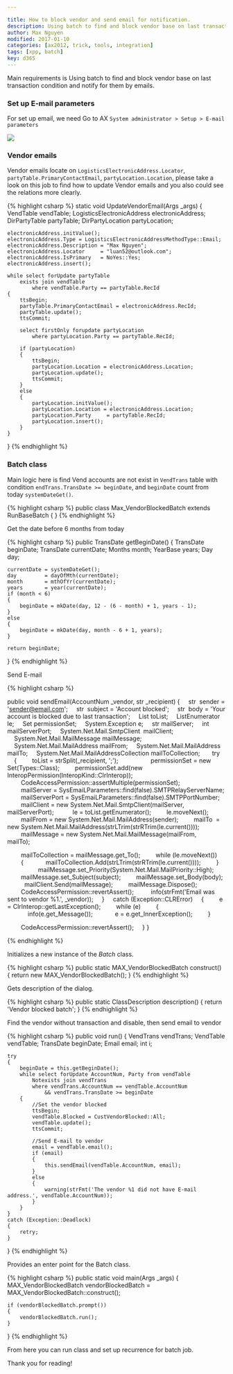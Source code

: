 ```yaml
---

title: How to block vendor and send email for notification.
description: Using batch to find and block vendor base on last transaction condition and notify for them by emails.
author: Max Nguyen
modified: 2017-01-10
categories: [ax2012, trick, tools, integration]
tags: [xpp, batch]
key: d365
---
```


Main requirements is Using batch to find and block vendor base on last transaction condition and notify for them by emails.

### Set up E-mail parameters

For set up email, we need Go to AX `System administrator > Setup > E-mail parameters`

![]({{site.url}}/assets/imagesposts/Email-parameters.png)

### Vendor emails

Vendor emails locate on `LogisticsElectronicAddress.Locator`, `partyTable.PrimaryContactEmail`, `partyLocation.Location`, please take a look on this job to find how to update Vendor emails and you also could see the relations more clearly.

{% highlight csharp %}
static void UpdateVendorEmail(Args _args)
{
    VendTable                   vendTable;
    LogisticsElectronicAddress  electronicAddress;
    DirPartyTable               partyTable;
    DirPartyLocation            partyLocation;

    electronicAddress.initValue();
    electronicAddress.Type = LogisticsElectronicAddressMethodType::Email;
    electronicAddress.Description = "Max Nguyen";
    electronicAddress.Locator     = "luan52@outlook.com";
    electronicAddress.IsPrimary   = NoYes::Yes;
    electronicAddress.insert();

    while select forUpdate partyTable
        exists join vendTable
            where vendTable.Party == partyTable.RecId
    {
        ttsBegin;
        partyTable.PrimaryContactEmail = electronicAddress.RecId;
        partyTable.update();
        ttsCommit;

        select firstOnly forupdate partyLocation
            where partyLocation.Party == partyTable.RecId;

        if (partyLocation)
        {
            ttsBegin;
            partyLocation.Location = electronicAddress.Location;
            partyLocation.update();
            ttsCommit;
        }
        else
        {
            partyLocation.initValue();
            partyLocation.Location = electronicAddress.Location;
            partyLocation.Party     = partyTable.RecId;
            partyLocation.insert();
        }
    }
}
{% endhighlight %}

### Batch class

Main logic here is find Vend accounts are not exist in `VendTrans` table with condition `endTrans.TransDate >= beginDate`, and `beginDate` count from today `systemDateGet()`.

{% highlight csharp %}
public class Max_VendorBlockedBatch extends RunBaseBatch
{
}
{% endhighlight %}

Get the date before 6 months from today

{% highlight csharp %}
public TransDate getBeginDate()
{
    TransDate   beginDate;
    TransDate   currentDate;
    Months      month;
    YearBase    years;
    Day         day;

    currentDate = systemDateGet();
    day         = dayOfMth(currentDate);
    month       = mthOfYr(currentDate);
    years       = year(currentDate);
    if (month < 6)
    {
        beginDate = mkDate(day, 12 - (6 - month) + 1, years - 1);
    }
    else
    {
        beginDate = mkDate(day, month - 6 + 1, years);
    }

    return beginDate;
}
{% endhighlight %}

Send E-mail

{% highlight csharp %}

public void sendEmail(AccountNum _vendor, str _recipient)
{
    str                                     sender  = 'sender@email.com';
    str                                     subject = 'Account blocked';
    str                                     body    = 'Your account is blocked due to last transaction';
    List                                    toList;
    ListEnumerator                          le;
    Set                                     permissionSet;
    System.Exception                        e;
    str                                     mailServer;
    int                                     mailServerPort;
    System.Net.Mail.SmtpClient              mailClient;
    System.Net.Mail.MailMessage             mailMessage;
    System.Net.Mail.MailAddress             mailFrom;
    System.Net.Mail.MailAddress             mailTo;
    System.Net.Mail.MailAddressCollection   mailToCollection;
 
    try
    {
        toList = strSplit(_recipient, ';');
         
        permissionSet = new Set(Types::Class);
        permissionSet.add(new InteropPermission(InteropKind::ClrInterop));
        CodeAccessPermission::assertMultiple(permissionSet);
 
        mailServer      = SysEmaiLParameters::find(false).SMTPRelayServerName;
        mailServerPort  = SysEmaiLParameters::find(false).SMTPPortNumber;
        mailClient      = new System.Net.Mail.SmtpClient(mailServer, mailServerPort);
 
        le = toList.getEnumerator();
        le.moveNext();
         
        mailFrom    = new System.Net.Mail.MailAddress(sender);
        mailTo      = new System.Net.Mail.MailAddress(strLTrim(strRTrim(le.current())));
        mailMessage = new System.Net.Mail.MailMessage(mailFrom, mailTo);     

        mailToCollection = mailMessage.get_To();
        while (le.moveNext())
        {
            mailToCollection.Add(strLTrim(strRTrim(le.current())));
        }
         
        mailMessage.set_Priority(System.Net.Mail.MailPriority::High);
        mailMessage.set_Subject(subject);
        mailMessage.set_Body(body);
 
        mailClient.Send(mailMessage);
        mailMessage.Dispose();
 
        CodeAccessPermission::revertAssert(); 
        info(strFmt('Email was sent to vendor %1.', _vendor));
    }
    catch (Exception::CLRError)
    {
        e = ClrInterop::getLastException();
        while (e)
        {
            info(e.get_Message());
            e = e.get_InnerException();
        }

        CodeAccessPermission::revertAssert();
    }
}

{% endhighlight %}

Initializes a new instance of the *<c>Batch</c>* class.

{% highlight csharp %}
public static MAX_VendorBlockedBatch construct()
{
    return new MAX_VendorBlockedBatch();
}
{% endhighlight %}

Gets description of the dialog.

{% highlight csharp %}
public static ClassDescription description()
{
    return 'Vendor blocked batch';
}
{% endhighlight %}

Find the vendor without transaction and disable, then send email to vendor

{% highlight csharp %}
public void run()
{
    VendTrans   vendTrans;
    VendTable   vendTable;
    TransDate   beginDate;
    Email       email;
    int         i;

    try
    {
        beginDate = this.getBeginDate();
        while select forUpdate AccountNum, Party from vendTable
            Notexists join vendTrans
            where vendTrans.AccountNum == vendTable.AccountNum
                && vendTrans.TransDate >= beginDate
        {
            //Set the vendor blocked
            ttsBegin;
            vendTable.Blocked = CustVendorBlocked::All;
            vendTable.update();
            ttsCommit;

            //Send E-mail to vendor
            email = vendTable.email();
            if (email)
            {
                this.sendEmail(vendTable.AccountNum, email);
            }
            else
            {
                warning(strFmt('The vendor %1 did not have E-mail address.', vendTable.AccountNum));
            }
        }
    }
    catch (Exception::Deadlock)
    {
        retry;
    }
}
{% endhighlight %}

Provides an enter point for the <c>Batch</c> class.

{% highlight csharp %}
public static void main(Args _args)
{
    MAX_VendorBlockedBatch vendorBlockedBatch = MAX_VendorBlockedBatch::construct();

    if (vendorBlockedBatch.prompt())
    {
        vendorBlockedBatch.run();
    }
}
{% endhighlight %}

From here you can run class and set up recurrence for batch job.

Thank you for reading!